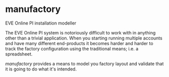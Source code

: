 # manufactory
EVE Online PI installation modeller

The EVE Online PI system is notoriously difficult to work with in anything other than
a trivial application. When you starting running multiple accounts and have many different
end-products it becomes harder and harder to track the factory configuration using the
traditional means; i.e. a spreadsheet.

*manufactory* provides a means to model you factory layout and validate that it is going to
do what it's intended.
